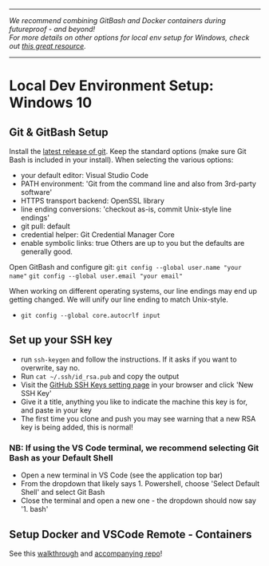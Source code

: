 ***
*_We recommend combining GitBash and Docker containers during futureproof - and beyond!_* \
*_For more details on other options for local env setup for Windows, check out [this great resource](https://docs.microsoft.com/en-us/windows/dev-environment/overview)._*
***

# Local Dev Environment Setup: Windows 10

## Git & GitBash Setup
Install the [latest release of git](https://git-scm.com/). Keep the standard options (make sure Git Bash is included in your install).
When selecting the various options:
- your default editor: Visual Studio Code
- PATH environment: 'Git from the command line and also from 3rd-party software'
- HTTPS transport backend: OpenSSL library
- line ending conversions: 'checkout as-is, commit Unix-style line endings'
- git pull: default
- credential helper: Git Credential Manager Core
- enable symbolic links: true
Others are up to you but the defaults are generally good.

Open GitBash and configure git:
`git config --global user.name "your name"`
`git config --global user.email "your email"`

When working on different operating systems, our line endings may end up getting changed. We will unify our line ending to match Unix-style.
- `git config --global core.autocrlf input`

## Set up your SSH key
- run `ssh-keygen` and follow the instructions. If it asks if you want to overwrite, say no.
- Run `cat ~/.ssh/id_rsa.pub` and copy the output
- Visit the [GitHub SSH Keys setting page](https://github.com/settings/keys) in your browser and click 'New SSH Key'
- Give it a title, anything you like to indicate the machine this key is for, and paste in your key
- The first time you clone and push you may see warning that a new RSA key is being added, this is normal!

### NB: If using the VS Code terminal, we recommend selecting Git Bash as your Default Shell
- Open a new terminal in VS Code (see the application top bar)
- From the dropdown that likely says 1. Powershell, choose 'Select Default Shell' and select Git Bash
- Close the terminal and open a new one - the dropdown should now say '1. bash'

## Setup Docker and VSCode Remote - Containers
See this [walkthrough](https://github.com/getfutureproof/fp_guides_wiki/wiki/Setting-up-Containers-with-VS-Code) and [accompanying repo](https://github.com/getfutureproof/fp_study_notes_hello_docker)!

